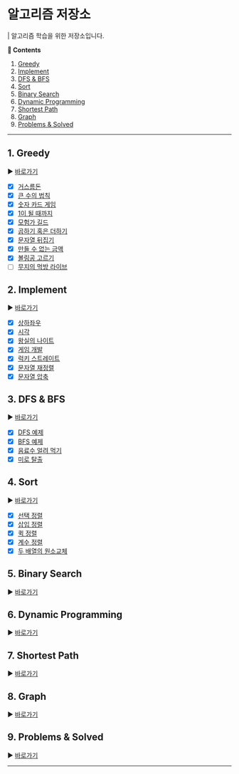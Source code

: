 # 알고리즘 저장소

| 알고리즘 학습을 위한 저장소입니다.

**:book: Contents**
1. [Greedy](#1-greedy)
2. [Implement](#2-implement)
3. [DFS & BFS](#3-dfs--bfs)
4. [Sort](#4-sort)
5. [Binary Search](#5-binary-search)
6. [Dynamic Programming](#6-dynamic-programming)
7. [Shortest Path](#7-shortest-path)
8. [Graph](#8-graph)
9. [Problems & Solved](#9-problems--solved)

---

## 1. Greedy
:arrow_forward: [바로가기](/src/main/kotlin/greedy)
* [X] [거스름돈](/src/main/kotlin/greedy/거스름돈.kt)
* [X] [큰 수의 법칙](/src/main/kotlin/greedy/큰_수의_법칙.kt)
* [X] [숫자 카드 게임](/src/main/kotlin/greedy/숫자_카드_게임.kt)
* [X] [1이 될 때까지](/src/main/kotlin/greedy/1이_될_때까지.kt)
* [X] [모험가 길드](/src/main/kotlin/greedy/모험가_길드.kt)
* [X] [곱하기 혹은 더하기](/src/main/kotlin/greedy/곱하기_혹은_더하기.kt)
* [X] [문자열 뒤집기](/src/main/kotlin/greedy/문자열_뒤집기.kt)
* [X] [만들 수 없는 금액](/src/main/kotlin/greedy/만들수_없는_금액.kt)
* [X] [볼링공 고르기](/src/main/kotlin/greedy/볼링공_고르기.kt)
* [ ] [무지의 먹방 라이브](/src/main/kotlin/greedy/무지의_먹방_라이브.kt)

## 2. Implement
:arrow_forward: [바로가기](/src/main/kotlin/implement)
* [X] [상하좌우](/src/main/kotlin/implement/상하좌우.kt)
* [X] [시각](/src/main/kotlin/implement/시각.kt)
* [X] [왕실의 나이트](/src/main/kotlin/implement/왕실의_나이트.kt)
* [X] [게임 개발](/src/main/kotlin/implement/게임_개발.kt)
* [X] [럭키 스트레이트](/src/main/kotlin/implement/럭키_스트레이트.kt)
* [X] [문자열 재정렬](/src/main/kotlin/implement/문자열_재정렬.kt)
* [X] [문자열 압축](/src/main/kotlin/implement/문자열_압축.kt)

## 3. DFS & BFS
:arrow_forward: [바로가기](/src/main/kotlin/dfsbfs)
* [X] [DFS 예제](/src/main/kotlin/dfsbfs/DFS_예제.kt)
* [X] [BFS 예제](/src/main/kotlin/dfsbfs/BFS_예제.kt)
* [X] [음료수 얼려 먹기](/src/main/kotlin/dfsbfs/음료수_얼려_먹기.kt)
* [X] [미로 탈출](/src/main/kotlin/dfsbfs/미로_탈출.kt)

## 4. Sort
:arrow_forward: [바로가기](/src/main/kotlin/sort)
* [X] [선택 정렬](/src/main/kotlin/sort/선택_정렬.kt)
* [X] [삽입 정렬](/src/main/kotlin/sort/삽입_정렬.kt)
* [X] [퀵 정렬](/src/main/kotlin/sort/퀵_정렬.kt)
* [X] [계수 정렬](/src/main/kotlin/sort/계수_정렬.kt)
* [X] [두 배열의 원소교체](/src/main/kotlin/sort/두_배열의_원소교체.kt)

## 5. Binary Search
:arrow_forward: [바로가기](/src/main/kotlin/binarysearch)

## 6. Dynamic Programming
:arrow_forward: [바로가기](/src/main/kotlin/dynamicprogramming)

## 7. Shortest Path
:arrow_forward: [바로가기](/src/main/kotlin/shortestpath)

## 8. Graph
:arrow_forward: [바로가기](/src/main/kotlin/graph)

## 9. Problems & Solved
:arrow_forward: [바로가기](/src/main/kotlin/problems)

---

